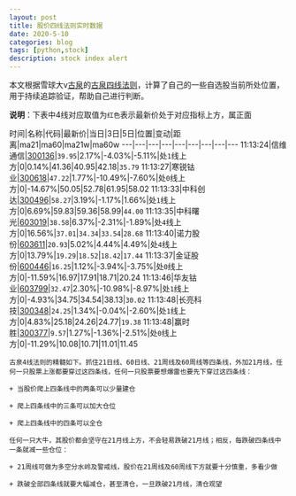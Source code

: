```yaml
---
layout: post
title: 股价四线法则实时数据
date: 2020-5-10
categories: blog
tags: [python,stock]
description: stock index alert
---
```



本文根据雪球大v[古泉](https://xueqiu.com/u/7148646888)的[古泉四线法则](https://xueqiu.com/7148646888/130498192)，计算了自己的一些自选股当前所处位置，用于持续追踪验证，帮助自己进行判断。

**说明**：下表中4线对应取值为`红色`表示最新价处于对应指标上方，属正面

时间|名称|代码|最新价|当日|3日|5日|位置|变动|距离|ma21|ma60|ma21w|ma60w
---|---|---|---|---|---|---|---|---
11:13:24|信维通信|[300136](https://xueqiu.com/S/SZ300136)|`39.95`|2.17%|-4.03%|-5.11%|处`1`线上方|0|0.14%|41.36|40.95|42.18|`35.79`
11:13:27|寒锐钴业|[300618](https://xueqiu.com/S/SZ300618)|`47.22`|1.77%|-10.49%|-7.60%|处`0`线上方|0|-14.67%|50.05|52.78|61.95|58.02
11:13:33|中科创达|[300496](https://xueqiu.com/S/SZ300496)|`58.27`|3.19%|-1.17%|1.66%|处`1`线上方|0|6.69%|59.83|59.36|58.99|`44.00`
11:13:35|中科曙光|[603019](https://xueqiu.com/S/SH603019)|`38.58`|6.37%|-2.31%|-1.89%|处`4`线上方|0|16.56%|`37.01`|`34.34`|`33.54`|`28.68`
11:13:40|诺力股份|[603611](https://xueqiu.com/S/SH603611)|`20.93`|5.02%|4.44%|4.49%|处`4`线上方|0|13.79%|`19.29`|`18.52`|`18.42`|`17.44`
11:13:37|金证股份|[600446](https://xueqiu.com/S/SH600446)|`16.25`|1.12%|-3.94%|-3.75%|处`0`线上方|0|-11.59%|16.97|17.91|18.71|20.24
11:13:46|华友钴业|[603799](https://xueqiu.com/S/SH603799)|`32.47`|2.30%|-10.98%|-8.97%|处`1`线上方|0|-4.93%|34.75|34.54|38.13|`30.02`
11:13:48|长亮科技|[300348](https://xueqiu.com/S/SZ300348)|`24.25`|1.34%|-0.04%|-2.60%|处`1`线上方|0|4.83%|25.18|24.26|24.77|`19.38`
11:13:48|赢时胜|[300377](https://xueqiu.com/S/SZ300377)|`9.57`|1.27%|-1.36%|-2.51%|处`0`线上方|0|-11.29%|10.08|10.71|11.01|11.45

```
古泉4线法则的精髓如下。抓住21日线、60日线、21周线及60周线等四条线，外加21月线，任何一只股票上涨都要穿过这四条线，任何一只股票要想爆雷也要先下穿过这四条线：

+ 当股价爬上四条线中的两条可以少量建仓

+ 爬上四条线中的三条可以加大仓位

+ 爬上四条线中的四条可以全仓

任何一只大牛，其股价都会坚守在21月线上方，不会轻易跌破21月线；相反，每跌破四条线中一条就减一些仓位：

+ 21周线可做为多空分水岭及警戒线，股价在21周线及60周线下方就要十分慎重，多看少做

+ 跌破全部四条线就要大幅减仓，甚至清仓，一旦跌破21月线，清仓观望
```